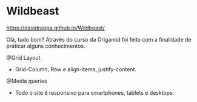 # Wildbeast 

https://davidrappa.github.io/Wildbeast/

Olá, tudo bom? Através do curso da Origamid foi feito com a finalidade de práticar alguns conhecimentos.

@Grid Layout

  - Grid-Column, Row e align-items, justify-content.
  
@Media queries

  - Todo o site é responsivo para smartphones, tablets e desktops.


